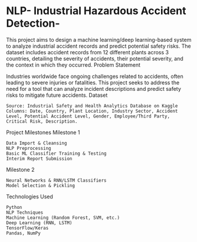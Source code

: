 # NLP- Industrial Hazardous Accident Detection-

This project aims to design a machine learning/deep learning-based system to analyze industrial accident records and predict potential safety risks. The dataset includes accident records from 12 different plants across 3 countries, detailing the severity of accidents, their potential severity, and the context in which they occurred.
Problem Statement

Industries worldwide face ongoing challenges related to accidents, often leading to severe injuries or fatalities. This project seeks to address the need for a tool that can analyze incident descriptions and predict safety risks to mitigate future accidents.
Dataset

    Source: Industrial Safety and Health Analytics Database on Kaggle
    Columns: Date, Country, Plant Location, Industry Sector, Accident Level, Potential Accident Level, Gender, Employee/Third Party, Critical Risk, Description.

Project Milestones
Milestone 1

    Data Import & Cleansing
    NLP Preprocessing
    Basic ML Classifier Training & Testing
    Interim Report Submission

Milestone 2

    Neural Networks & RNN/LSTM Classifiers
    Model Selection & Pickling
    
Technologies Used

    Python
    NLP Techniques
    Machine Learning (Random Forest, SVM, etc.)
    Deep Learning (RNN, LSTM)
    TensorFlow/Keras
    Pandas, NumPy
